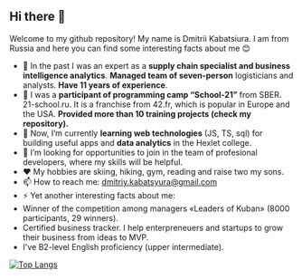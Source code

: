 ## Hi there 👋

Welcome to my github repository! My name is Dmitrii Kabatsiura. I am from Russia and here you can find some interesting facts about me 😊

- 🏬 In the past I was an expert as a **supply chain specialist and business intelligence analytics**. **Managed team of seven-person** logisticians and analysts. **Have 11 years of experience**.
- 🚀 I was a **participant of programming camp “School-21”** from SBER. 21-school.ru. It is a franchise from 42.fr, which is popular in Europe and the USA. **Provided more than 10 training projects (check my repository).**
- 🌱 Now, I’m currently **learning web technologies** (JS, TS, sql) for building useful apps and **data analytics** in the Hexlet college.
- 👯 I’m looking for opportunities to join in the team of profesional developers, where my skills will be helpful.
- ❤️ My hobbies are skiing, hiking, gym, reading and raise two my sons.
- 📫 How to reach me: dmitriy.kabatsyura@gmail.com
- ⚡ Yet another interesting facts about me:
- Winner of the competition among managers «Leaders of Kuban» (8000 participants, 29 winners).
- Certified business tracker. I help enterpreneuers and startups to grow their business from ideas to MVP.
- I've B2-level English proficiency (upper intermediate).

[![Top Langs](https://github-readme-stats.vercel.app/api/top-langs/?username=kabatsyura&layout=donut)](https://github.com/kabatsyura/github-readme-stats)
